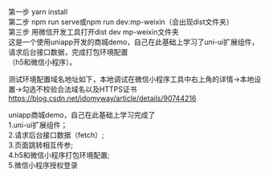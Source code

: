第一步 yarn install  
第二步 npm run serve或npm run dev:mp-weixin（会出现dist文件夹）  
第三步 用微信开发工具打开dist dev mp-weixin文件夹  
这是一个使用uniapp开发的商城demo，自己在此基础上学习了uni-ui扩展组件，请求后台接口数据，完成打包环境配置  
（h5和微信小程序）。

测试环境配置域名地址如下，本地调试在微信小程序工具中右上角的详情->本地设置->勾选不校验合法域名以及HTTPS证书    
https://blog.csdn.net/idomyway/article/details/90744216  

uniapp商城demo，自己在此基础上学习完成了  
1.uni-ui扩展组件；  
2.请求后台接口数据（fetch）;  
3.页面跳转相互传参;  
4.h5和微信小程序打包环境配置;  
5.微信小程序授权登录  